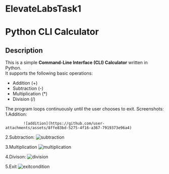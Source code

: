 # ElevateLabsTask1
# Python CLI Calculator

## Description
This is a simple **Command-Line Interface (CLI) Calculator** written in Python.  
It supports the following basic operations:
- Addition (+)
- Subtraction (-)
- Multiplication (*)
- Division (/)

The program loops continuously until the user chooses to exit.
Screenshots:
1.Addition:
 
            ![addition](https://github.com/user-attachments/assets/8ffe83bd-5275-4f16-a367-7919373e96a4)

2.Subtraction:
           ![subtraction](https://github.com/user-attachments/assets/3659f7e7-a593-4a23-9e01-63c1d7e1e3b4)

3.Multiplication
           ![multiplication](https://github.com/user-attachments/assets/2610c126-0e28-41e1-a49e-7f1dcc72c5be)

4.Divison:
          ![division](https://github.com/user-attachments/assets/b7f2bebd-61d6-49a2-84e5-91201f686955)

5.Exit 
         ![exitcondition](https://github.com/user-attachments/assets/e4d293cc-e52c-4841-a62f-5b882003af64)



